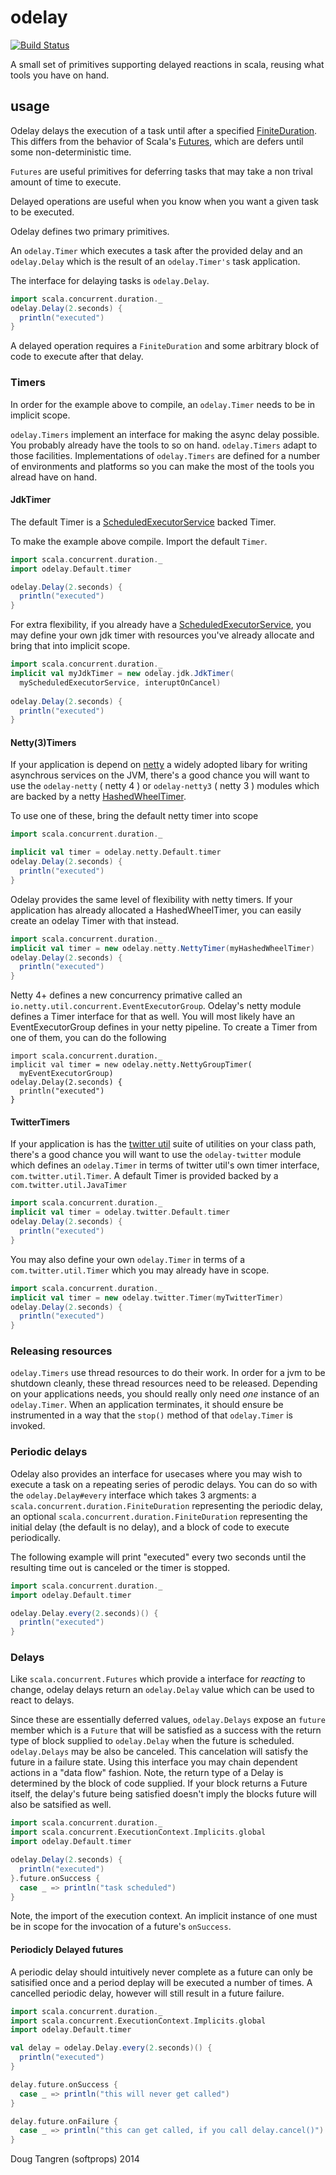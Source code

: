 # odelay

[![Build Status](https://travis-ci.org/softprops/odelay.png?branch=master)](https://travis-ci.org/softprops/odelay)

A small set of primitives supporting delayed reactions in scala, reusing what tools you have on hand.

## usage

Odelay delays the execution of a task until after a specified [FiniteDuration][fd].
This differs from the behavior of Scala's [Futures][fut], which are defers until some non-deterministic time.

`Futures` are useful primitives for deferring tasks that may take a non trival amount of time to execute.

Delayed operations are useful when you know when you want a given task to be executed.

Odelay defines two primary primitives.

An `odelay.Timer` which executes a task after the provided delay and an `odelay.Delay` which is the result of an `odelay.Timer's` task application.

The interface for delaying tasks is `odelay.Delay`.

```scala
import scala.concurrent.duration._
odelay.Delay(2.seconds) {
  println("executed")
}
```

A delayed operation requires a `FiniteDuration` and some arbitrary block of code to execute after that delay.

### Timers

In order for the example above to compile, an `odelay.Timer` needs to be in implicit scope.

`odelay.Timers` implement an interface for making the async delay possible. You probably already have the tools to so on hand.
`odelay.Timers` adapt to those facilities. Implementations of `odelay.Timers` are defined for a number of environments and platforms so you can make the most of the tools you alread have on hand.

#### JdkTimer

The default Timer is a [ScheduledExecutorService][ses] backed Timer.

To make the example above compile. Import the default `Timer`.

```scala
import scala.concurrent.duration._
import odelay.Default.timer

odelay.Delay(2.seconds) {
  println("executed")
}
```

For extra flexibility, if you already have a [ScheduledExecutorService][ses], you may define your own jdk timer with resources you've already allocate and bring that into implicit scope.

```scala
import scala.concurrent.duration._
implicit val myJdkTimer = new odelay.jdk.JdkTimer(
  myScheduledExecutorService, interuptOnCancel)
 
odelay.Delay(2.seconds) {
  println("executed")
}
```

#### Netty(3)Timers

If your application is depend on [netty][netty] a widely adopted libary for writing asynchrous services on the JVM, there's a good chance you will want to use the `odelay-netty` ( netty 4 ) or `odelay-netty3` ( netty 3 ) modules which are backed by a netty [HashedWheelTimer][hwt].

To use one of these, bring the default netty timer into scope

```scala
import scala.concurrent.duration._

implicit val timer = odelay.netty.Default.timer
odelay.Delay(2.seconds) {
  println("executed")
}
```

Odelay provides the same level of flexibility with netty timers. If your application has already allocated a HashedWheelTimer, you can easily create an odelay Timer with that instead.

```scala
import scala.concurrent.duration._
implicit val timer = new odelay.netty.NettyTimer(myHashedWheelTimer)
odelay.Delay(2.seconds) {
  println("executed")
}
```

Netty 4+ defines a new concurrency primative called an `io.netty.util.concurrent.EventExecutorGroup`. Odelay's netty module defines a Timer interface for that as well. You will most likely have an EventExecutorGroup defines in your
netty pipeline. To create a Timer from one of them, you can do the following

```
import scala.concurrent.duration._
implicit val timer = new odelay.netty.NettyGroupTimer(
  myEventExecutorGroup)
odelay.Delay(2.seconds) {
  println("executed")
}
```

#### TwitterTimers

If your application is has the [twitter util][tu] suite of utilities on your class path, there's a good chance you will want to use the `odelay-twitter` module which defines an `odelay.Timer` in terms of twitter util's own timer interface, `com.twitter.util.Timer`. A default Timer is provided backed by a `com.twitter.util.JavaTimer`

```scala
import scala.concurrent.duration._
implicit val timer = odelay.twitter.Default.timer
odelay.Delay(2.seconds) {
  println("executed")
}
```

You may also define your own `odelay.Timer` in terms of a `com.twitter.util.Timer` which you may already have in scope.

```scala
import scala.concurrent.duration._
implicit val timer = new odelay.twitter.Timer(myTwitterTimer)
odelay.Delay(2.seconds) {
  println("executed")
}
```

### Releasing resources

`odelay.Timers` use thread resources to do their work. In order for a jvm to be shutdown cleanly, these thread resources need to be released.
Depending on your applications needs, you should really only need _one_ instance of an `odelay.Timer`.
When an application terminates, it should ensure be instrumented in a way that the `stop()` method of that `odelay.Timer` is invoked.

### Periodic delays

Odelay also provides an interface for usecases where you may wish to execute a task on a repeating series of perodic delays.
You can do so with the `odelay.Delay#every` interface which takes 3 argments: a `scala.concurrent.duration.FiniteDuration` representing the periodic delay, an optional `scala.concurrent.duration.FiniteDuration` representing the initial delay (the default is no delay), and a block of code to execute periodically.

The following example will print "executed" every two seconds until the resulting time out is canceled or the timer is stopped.

```scala
import scala.concurrent.duration._
import odelay.Default.timer

odelay.Delay.every(2.seconds)() {
  println("executed")
}
```

### Delays

Like `scala.concurrent.Futures` which provide a interface for _reacting_ to change, odelay delays return an `odelay.Delay` value which
can be used to react to delays.

Since these are essentially deferred values, `odelay.Delays` expose an `future` member which is a `Future` that will be satisfied as a success with the return type of block supplied to `odelay.Delay` when the future is scheduled. `odelay.Delays` may be also be canceled. This cancelation will satisfy the future in a failure state. Using this interface you may chain dependent actions in a "data flow" fashion. Note, the return type of a Delay is determined by the block of code supplied. If your block returns a Future itself, the delay's future being satisfied doesn't imply the blocks future will also be satsified as well.

```scala
import scala.concurrent.duration._
import scala.concurrent.ExecutionContext.Implicits.global
import odelay.Default.timer

odelay.Delay(2.seconds) {
  println("executed")
}.future.onSuccess {
  case _ => println("task scheduled")
}
```

Note, the import of the execution context. An implicit instance of one must be in scope for the invocation of a future's `onSuccess`.

#### Periodicly Delayed futures

A periodic delay should intuitively never complete as a future can only be satisified once and a period deplay will be executed a number of times.
A cancelled periodic delay, however will still result in a future failure.

```scala
import scala.concurrent.duration._
import scala.concurrent.ExecutionContext.Implicits.global
import odelay.Default.timer

val delay = odelay.Delay.every(2.seconds)() {
  println("executed")
}

delay.future.onSuccess {
  case _ => println("this will never get called")
}

delay.future.onFailure {
  case _ => println("this can get called, if you call delay.cancel()")
}
```

Doug Tangren (softprops) 2014

[fd]: http://www.scala-lang.org/api/current/index.html#scala.concurrent.duration.FiniteDuration
[fut]: http://www.scala-lang.org/api/current/index.html#scala.concurrent.Future
[ses]: http://docs.oracle.com/javase/7/docs/api/java/util/concurrent/ScheduledExecutorService.html
[netty]: http://netty.io/
[hwt]: http://netty.io/4.0/api/io/netty/util/HashedWheelTimer.html
[tu]: http://twitter.github.io/util/
